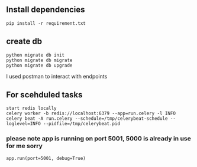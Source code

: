## Install dependencies
    pip install -r requirement.txt

## create db

    python migrate db init
    python migrate db migrate
    python migrate db upgrade

I used postman to interact with endpoints


## For scehduled tasks 
    start redis locally
    celery worker -b redis://localhost:6379 --app=run.celery -l INFO
    celery beat -A run.celery --schedule=/tmp/celerybeat-schedule --loglevel=INFO --pidfile=/tmp/celerybeat.pid

### please note app is running on port 5001, 5000 is already in use for me sorry
    app.run(port=5001, debug=True)